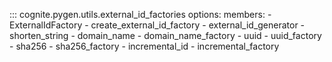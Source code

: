 ::: cognite.pygen.utils.external_id_factories
    options:
      members:
        - ExternalIdFactory
        - create_external_id_factory
        - external_id_generator
        - shorten_string
        - domain_name
        - domain_name_factory
        - uuid
        - uuid_factory
        - sha256
        - sha256_factory
        - incremental_id
        - incremental_factory
